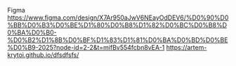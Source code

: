 Figma https://www.figma.com/design/X7Ar950aJwV6NEayOdDEV6/%D0%90%D0%BB%D0%B3%D0%BE%D1%80%D0%B8%D1%82%D0%BC%D0%B8%D0%BA%D0%B0-%D0%B2%D1%8B%D0%BF%D1%83%D1%81%D0%BA%D0%BD%D0%BE%D0%B9-2025?node-id=2-2&t=mifBv554fcbn8vEA-1
https://artem-krytoi.github.io/dfsdfsfs/